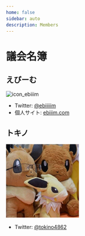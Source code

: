 ```yaml
---
home: false
sidebar: auto
description: Members
---
```


# 議会名簿

## えびーむ

<img src="./icon_ebiiim.png" alt="icon_ebiiim" width="200px"/>

<!--
- 活動中: 2018.02.08 −
-->
- Twitter: [@ebiiiiim](https://twitter.com/ebiiiiim)
- 個人サイト: [ebiiim.com](https://ebiiim.com)

## トキノ

<img src="./icon_tokino-2.jpg" alt="icon_tokino" width="200px"/>

<!--
- 活動中: 2018.02.08 −
-->
- Twitter: [@tokino4862](https://twitter.com/tokino4862)

<!--
## ウミネコ

<img src="./icon_umineko.png" alt="icon_umineko" width="200px"/>
-->
<!--
- 活動中: 2018.08.15 −
-->
